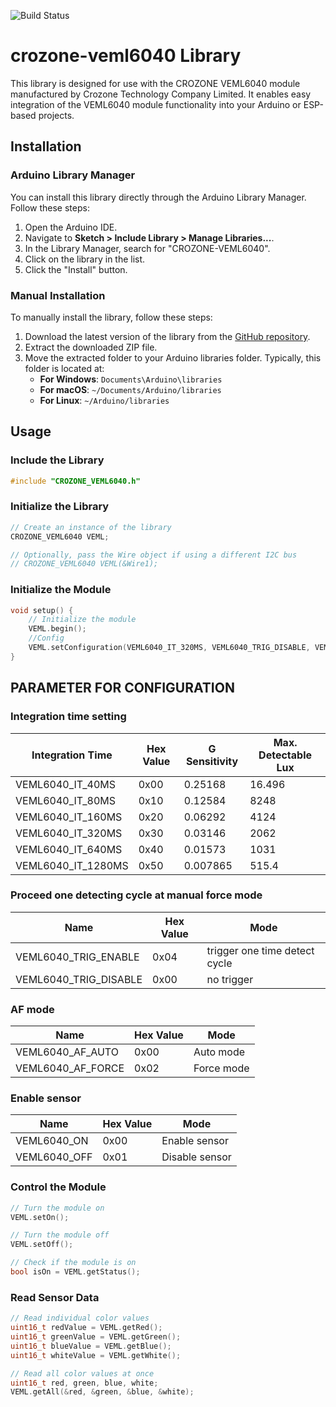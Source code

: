 
![Build Status](https://img.shields.io/badge/Build-Pass-Green)

# crozone-veml6040 Library
This library is designed for use with the CROZONE VEML6040 module manufactured by Crozone Technology Company Limited. It enables easy integration of the VEML6040 module functionality into your Arduino or ESP-based projects.

## Installation

### Arduino Library Manager

You can install this library directly through the Arduino Library Manager. Follow these steps:

1. Open the Arduino IDE.
2. Navigate to **Sketch > Include Library > Manage Libraries...**.
3. In the Library Manager, search for "CROZONE-VEML6040".
4. Click on the library in the list.
5. Click the "Install" button.

### Manual Installation

To manually install the library, follow these steps:

1. Download the latest version of the library from the [GitHub repository](https://github.com/crozone-technology/crozone-veml6040).
2. Extract the downloaded ZIP file.
3. Move the extracted folder to your Arduino libraries folder. Typically, this folder is located at:
   - **For Windows**: `Documents\Arduino\libraries`
   - **For macOS**: `~/Documents/Arduino/libraries`
   - **For Linux**: `~/Arduino/libraries`


## Usage
### Include the Library

```cpp
#include "CROZONE_VEML6040.h"
```
### Initialize the Library
```cpp
// Create an instance of the library
CROZONE_VEML6040 VEML;

// Optionally, pass the Wire object if using a different I2C bus
// CROZONE_VEML6040 VEML(&Wire1);
```
### Initialize the Module
```cpp
void setup() {
    // Initialize the module
    VEML.begin();
    //Config
    VEML.setConfiguration(VEML6040_IT_320MS, VEML6040_TRIG_DISABLE, VEML6040_AF_AUTO, VEML6040_ON);
}
```
## PARAMETER FOR CONFIGURATION
### Integration time setting
| Integration Time | Hex Value | G Sensitivity | Max. Detectable Lux |
|------------------|-----------|---------------|---------------------|
| VEML6040_IT_40MS | 0x00      | 0.25168       | 16.496              |
| VEML6040_IT_80MS | 0x10      | 0.12584       | 8248                |
| VEML6040_IT_160MS| 0x20      | 0.06292       | 4124                |
| VEML6040_IT_320MS| 0x30      | 0.03146       | 2062                |
| VEML6040_IT_640MS| 0x40      | 0.01573       | 1031                |
| VEML6040_IT_1280MS| 0x50     | 0.007865      | 515.4               |

### Proceed one detecting cycle at manual force mode
| Name | Hex Value | Mode  |
|------------------|-----------|---------------|
| VEML6040_TRIG_ENABLE | 0x04      |  trigger one time detect cycle  |
| VEML6040_TRIG_DISABLE | 0x00     |  no trigger  |
 
### AF mode
| Name | Hex Value | Mode  |
|------------------|-----------|---------------|
| VEML6040_AF_AUTO | 0x00      |  Auto mode  |
| VEML6040_AF_FORCE | 0x02      |  Force mode  |
 
 
### Enable sensor
| Name | Hex Value | Mode  |
|------------------|-----------|---------------|
| VEML6040_ON | 0x00      |  Enable sensor  |
| VEML6040_OFF | 0x01      |  Disable sensor  |


### Control the Module
```cpp
// Turn the module on
VEML.setOn();

// Turn the module off
VEML.setOff();

// Check if the module is on
bool isOn = VEML.getStatus();
```
### Read Sensor Data
```cpp
// Read individual color values
uint16_t redValue = VEML.getRed();
uint16_t greenValue = VEML.getGreen();
uint16_t blueValue = VEML.getBlue();
uint16_t whiteValue = VEML.getWhite();

// Read all color values at once
uint16_t red, green, blue, white;
VEML.getAll(&red, &green, &blue, &white);
```
